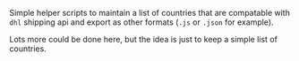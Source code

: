 Simple helper scripts to maintain a list of countries that are compatable with `dhl` shipping api and export as other formats (`.js` or `.json` for example).

Lots more could be done here, but the idea is just to keep a simple list of countries.